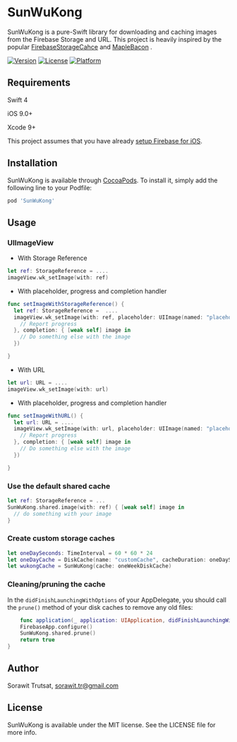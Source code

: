 # SunWuKong

SunWuKong is a pure-Swift library for downloading and caching images from the Firebase Storage and URL. This project is heavily inspired by the popular [FirebaseStorageCahce](https://github.com/antonyharfield/FirebaseStorageCache) and [MapleBacon](https://github.com/JanGorman/MapleBacon) .

[![Version](https://img.shields.io/cocoapods/v/SunWuKong.svg?style=flat)](http://cocoapods.org/pods/SunWuKong)
[![License](https://img.shields.io/cocoapods/l/SunWuKong.svg?style=flat)](http://cocoapods.org/pods/SunWuKong)
[![Platform](https://img.shields.io/cocoapods/p/SunWuKong.svg?style=flat)](http://cocoapods.org/pods/SunWuKong)

## Requirements
Swift 4

iOS 9.0+

Xcode 9+

This project assumes that you have already [setup Firebase for iOS](https://firebase.google.com/docs/ios/setup).

## Installation

SunWuKong is available through [CocoaPods](http://cocoapods.org). To install
it, simply add the following line to your Podfile:

```ruby
pod 'SunWuKong'
```

## Usage

### UIImageView
- With Storage Reference
```swift
let ref: StorageReference = ....
imageView.wk_setImage(with: ref)
```
- With placeholder, progress and completion handler
```swift
func setImageWithStorageReference() {
  let ref: StorageReference =  ....
  imageView.wk_setImage(with: ref, placeholder: UIImage(named: "placeholder"), progress: { received, total in
    // Report progress
  }, completion: { [weak self] image in
    // Do something else with the image
  })

}
```

- With URL
```swift
let url: URL = ....
imageView.wk_setImage(with: url)
```
- With placeholder, progress and completion handler

```swift
func setImageWithURL() {
  let url: URL = ....
  imageView.wk_setImage(with: url, placeholder: UIImage(named: "placeholder"), progress: { received, total in
    // Report progress
  }, completion: { [weak self] image in
    // Do something else with the image
  })

}
```

### Use the default shared cache

```swift
let ref: StorageReference = ...
SunWuKong.shared.image(with: ref) { [weak self] image in
  // do something with your image
}
```

### Create custom storage caches

```swift
let oneDaySeconds: TimeInterval = 60 * 60 * 24
let oneDayCache = DiskCache(name: "customCache", cacheDuration: oneDaySeconds)
let wukongCache = SunWuKong(cache: oneWeekDiskCache)
```

### Cleaning/pruning the cache

In the `didFinishLaunchingWithOptions` of your AppDelegate, you should call the `prune()` 
method of your disk caches to remove any old files:

```swift
    func application(_ application: UIApplication, didFinishLaunchingWithOptions launchOptions: [UIApplicationLaunchOptionsKey: Any]?) -> Bool {
    FirebaseApp.configure()
    SunWuKong.shared.prune()
    return true
}
```

## Author

Sorawit Trutsat, sorawit.tr@gmail.com

## License

SunWuKong is available under the MIT license. See the LICENSE file for more info.
